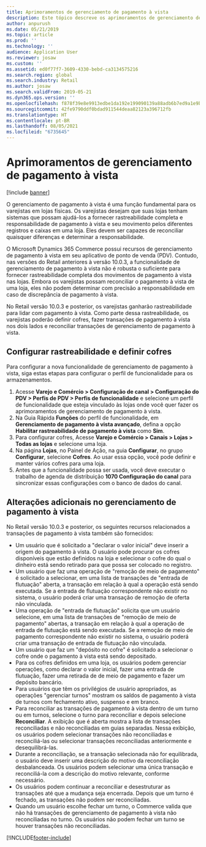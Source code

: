 ```yaml
---
title: Aprimoramentos de gerenciamento de pagamento à vista
description: Este tópico descreve os aprimoramentos de gerenciamento de pagamento à vista no PDV para o Dynamics 365 Commerce.
author: anpurush
ms.date: 05/21/2019
ms.topic: article
ms.prod: ''
ms.technology: ''
audience: Application User
ms.reviewer: josaw
ms.custom: ''
ms.assetid: ed0f77f7-3609-4330-bebd-ca3134575216
ms.search.region: global
ms.search.industry: Retail
ms.author: josaw
ms.search.validFrom: 2019-05-21
ms.dyn365.ops.version: ''
ms.openlocfilehash: f878f39e8e9913edbe1da192e199090139a88adb6b7ed9a1e9b779c5748171b5
ms.sourcegitcommit: 42fe9790ddf0bdad911544deaa82123a396712fb
ms.translationtype: HT
ms.contentlocale: pt-BR
ms.lasthandoff: 08/05/2021
ms.locfileid: "6735645"
---
```

# <a name="cash-management-improvements"></a>Aprimoramentos de gerenciamento de pagamento à vista

[!include [banner](includes/banner.md)]


O gerenciamento de pagamento à vista é uma função fundamental para os varejistas em lojas físicas. Os varejistas desejam que suas lojas tenham sistemas que possam ajudá-los a fornecer rastreabilidade completa e responsabilidade de pagamento à vista e seu movimento pelos diferentes registros e caixas em uma loja. Eles devem ser capazes de reconciliar quaisquer diferenças e determinar a responsabilidade.


O Microsoft Dynamics 365 Commerce possui recursos de gerenciamento de pagamento à vista em seu aplicativo de ponto de venda (PDV). Contudo, nas versões do Retail anteriores à versão 10.0.3, a funcionalidade de gerenciamento de pagamento à vista não é robusta o suficiente para fornecer rastreabilidade completa dos movimentos de pagamento à vista nas lojas. Embora os varejistas possam reconciliar o pagamento à vista de uma loja, eles não podem determinar com precisão a responsabilidade em caso de discrepância de pagamento à vista.


No Retail versão 10.0.3 e posterior, os varejistas ganharão rastreabilidade para lidar com pagamento à vista. Como parte dessa rastreabilidade, os varejistas poderão definir cofres, fazer transações de pagamento à vista nos dois lados e reconciliar transações de gerenciamento de pagamento à vista.

## <a name="set-up-traceability-and-define-safes"></a>Configurar rastreabilidade e definir cofres

Para configurar a nova funcionalidade de gerenciamento de pagamento à vista, siga estas etapas para configurar o perfil de funcionalidade para os armazenamentos.

1. Acesse **Varejo e Comércio \> Configuração de canal \> Configuração do PDV \> Perfis de PDV \> Perfis de funcionalidade** e selecione um perfil de funcionalidade que esteja vinculado às lojas onde você quer fazer os aprimoramentos de gerenciamento de pagamento à vista.
2. Na Guia Rápida **Funções** do perfil de funcionalidade, em **Gerenciamento de pagamento à vista avançado**, defina a opção **Habilitar rastreabilidade de pagamento à vista** como **Sim**.
3. Para configurar cofres, Acesse **Varejo e Comércio \> Canais \> Lojas \> Todas as lojas** e selecione uma loja.
4. Na página **Lojas**, no Painel de Ação, na guia **Configurar**, no grupo **Configurar**, selecione **Cofres**. Ao usar essa opção, você pode definir e manter vários cofres para uma loja.
4. Antes que a funcionalidade possa ser usada, você deve executar o trabalho de agenda de distribuição **1070 Configuração do canal** para sincronizar essas configurações com o banco de dados do canal.

## <a name="additional-cash-management-changes"></a>Alterações adicionais no gerenciamento de pagamento à vista

No Retail versão 10.0.3 e posterior, os seguintes recursos relacionados a transações de pagamento à vista também são fornecidos:

- Um usuário que é solicitado a "declarar o valor inicial" deve inserir a origem do pagamento à vista. O usuário pode procurar os cofres disponíveis que estão definidos na loja e selecionar o cofre do qual o dinheiro está sendo retirado para que possa ser colocado no registro.
- Um usuário que faz uma operação de "remoção de meio de pagamento" é solicitado a selecionar, em uma lista de transações de "entrada de flutuação" aberta, a transação em relação à qual a operação está sendo executada. Se a entrada de flutuação correspondente não existir no sistema, o usuário poderá criar uma transação de remoção de oferta não vinculada.
- Uma operação de "entrada de flutuação" solicita que um usuário selecione, em uma lista de transações de "remoção de meio de pagamento" abertas, a transação em relação à qual a operação de entrada de flutuação está sendo executada. Se a remoção de meio de pagamento correspondente não existir no sistema, o usuário poderá criar uma transação de entrada de flutuação não vinculada.
- Um usuário que faz um "depósito no cofre" é solicitado a selecionar o cofre onde o pagamento à vista está sendo depositado.
- Para os cofres definidos em uma loja, os usuários podem gerenciar operações, como declarar o valor inicial, fazer uma entrada de flutuação, fazer uma retirada de de meio de pagamento e fazer um depósito bancário.
- Para usuários que têm os privilégios de usuário apropriados, as operações "gerenciar turnos" mostram os saldos de pagamento à vista de turnos com fechamento ativo, suspenso e em branco.
- Para reconciliar as transações de pagamento à vista dentro de um turno ou em turnos, selecione o turno para reconciliar e depois selecione **Reconciliar**. A exibição que é aberta mostra a lista de transações reconciliadas e não reconciliadas em guias separadas. Nessa exibição, os usuários podem selecionar transações não reconciliadas e reconciliá-las ou selecionar transações reconciliadas anteriormente e desequilibrá-las.
- Durante a reconciliação, se a transação selecionada não for equilibrada, o usuário deve inserir uma descrição do motivo da reconciliação desbalanceada. Os usuários podem selecionar uma única transação e reconciliá-la com a descrição do motivo relevante, conforme necessário.
- Os usuários podem continuar a reconciliar e desestruturar as transações até que a mudança seja encerrada. Depois que um turno é fechado, as transações não podem ser reconciliadas.
- Quando um usuário escolhe fechar um turno, o Commerce valida que não há transações de gerenciamento de pagamento à vista não reconciliadas no turno. Os usuários não podem fechar um turno se houver transações não reconciliadas.


[!INCLUDE[footer-include](../includes/footer-banner.md)]